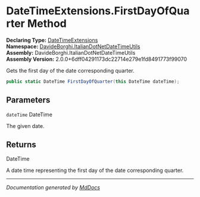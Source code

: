 ﻿<!--  
  <auto-generated>   
    The contents of this file were generated by a tool.  
    Changes to this file may be list if the file is regenerated  
  </auto-generated>   
-->

# DateTimeExtensions.FirstDayOfQuarter Method

**Declaring Type:** [DateTimeExtensions](../index.md)  
**Namespace:** [DavideBorghi.ItalianDotNetDateTimeUtils](../../index.md)  
**Assembly:** DavideBorghi.ItalianDotNetDateTimeUtils  
**Assembly Version:** 2.0.0+6dff04291173dc22714e279e1fd8491773f99070

Gets the first day of the date corresponding quarter.

```csharp
public static DateTime FirstDayOfQuarter(this DateTime dateTime);
```

## Parameters

`dateTime`  DateTime

The given date.

## Returns

DateTime

A date time representing the first day of the date corresponding quarter.

___

*Documentation generated by [MdDocs](https://github.com/ap0llo/mddocs)*
